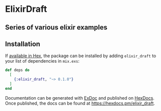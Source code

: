 # ElixirDraft

## Series of various elixir examples

## Installation

If [available in Hex](https://hex.pm/docs/publish), the package can be installed
by adding `elixir_draft` to your list of dependencies in `mix.exs`:

```elixir
def deps do
  [
    {:elixir_draft, "~> 0.1.0"}
  ]
end
```

Documentation can be generated with [ExDoc](https://github.com/elixir-lang/ex_doc)
and published on [HexDocs](https://hexdocs.pm). Once published, the docs can
be found at <https://hexdocs.pm/elixir_draft>.

